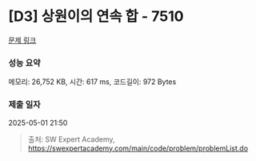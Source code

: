 # [D3] 상원이의 연속 합 - 7510 

[문제 링크](https://swexpertacademy.com/main/code/problem/problemDetail.do?contestProbId=AWoEzJFa2A4DFARq) 

### 성능 요약

메모리: 26,752 KB, 시간: 617 ms, 코드길이: 972 Bytes

### 제출 일자

2025-05-01 21:50



> 출처: SW Expert Academy, https://swexpertacademy.com/main/code/problem/problemList.do